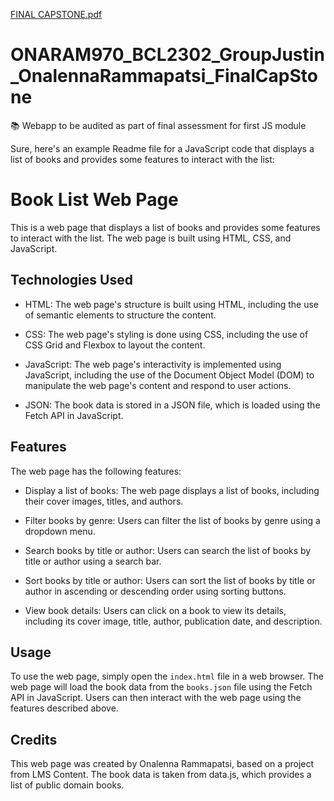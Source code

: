 [FINAL CAPSTONE.pdf](https://github.com/OnalennaRammapatsi/ONARAM970_BCL2302_GroupJustin_OnalennaRammapatsi_FinalCapStone/files/11407319/FINAL.CAPSTONE.pdf)
# ONARAM970_BCL2302_GroupJustin_OnalennaRammapatsi_FinalCapStone
📚 Webapp to be audited as part of final assessment for first JS module


Sure, here's an example Readme file for a JavaScript code that displays a list of books and provides some features to interact with the list:

# Book List Web Page

This is a web page that displays a list of books and provides some features to interact with the list. The web page is built using HTML, CSS, and JavaScript.

## Technologies Used

- HTML: The web page's structure is built using HTML, including the use of semantic elements to structure the content.

- CSS: The web page's styling is done using CSS, including the use of CSS Grid and Flexbox to layout the content.

- JavaScript: The web page's interactivity is implemented using JavaScript, including the use of the Document Object Model (DOM) to manipulate the web page's content and respond to user actions.

- JSON: The book data is stored in a JSON file, which is loaded using the Fetch API in JavaScript.

## Features

The web page has the following features:

- Display a list of books: The web page displays a list of books, including their cover images, titles, and authors.

- Filter books by genre: Users can filter the list of books by genre using a dropdown menu.

- Search books by title or author: Users can search the list of books by title or author using a search bar.

- Sort books by title or author: Users can sort the list of books by title or author in ascending or descending order using sorting buttons.

- View book details: Users can click on a book to view its details, including its cover image, title, author, publication date, and description.

## Usage

To use the web page, simply open the `index.html` file in a web browser. The web page will load the book data from the `books.json` file using the Fetch API in JavaScript. Users can then interact with the web page using the features described above.

## Credits

This web page was created by Onalenna Rammapatsi, based on a project from LMS Content. The book data is taken from data.js, which provides a list of public domain books.
